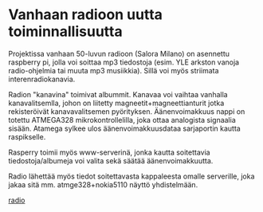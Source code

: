 # Vanhaan radioon uutta toiminnallisuutta

Projektissa vanhaan 50-luvun radioon (Salora Milano) on asennettu raspberry pi, jolla voi soittaa mp3 tiedostoja (esim. YLE arkston vanoja radio-ohjelmia tai muuta mp3 musiikkia). Sillä voi myös striimata interenradiokanavia. 

Radion "kanavina" toimivat albummit. Kanavaa voi vaihtaa vanhalla kanavalitsemlla, johon on liitetty magneetit+magneettianturit jotka rekisteröivät kanavavalitsemen pyörityksen. Äänenvoimakkuus nappi on totettu ATMEGA328 mikrokontrollelilla, joka ottaa analogista signaalia sisään. Atamega sylkee ulos äänenvoimakkuusdataa sarjaportin kautta raspikselle.

Rasperry toimii myös www-serverinä, jonka kautta soitettavia tiedostoja/albumeja voi valita sekä säätää äänenvoimakkuutta.

Radio lähettää myös tiedot soitettavasta kappaleesta omalle serverille, joka jakaa sitä mm. atmge328+nokia5110 näyttö yhdistelmään. 

[radio](radio.jpg)
